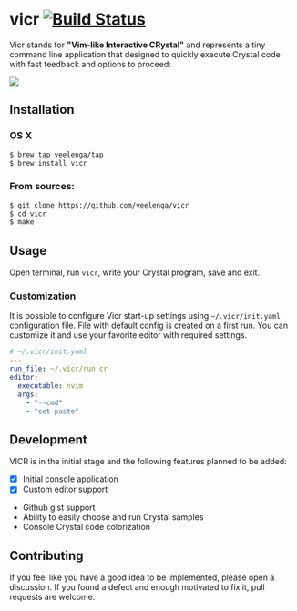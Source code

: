 # vicr [![Build Status](https://travis-ci.org/veelenga/vicr.svg?branch=master)](https://travis-ci.org/veelenga/vicr)

Vicr stands for **"Vim-like Interactive CRystal"** and represents a tiny command line application
that designed to quickly execute Crystal code with fast feedback and options to proceed:

![](https://cdn.rawgit.com/veelenga/ss/master/vicr/demo.gif)

## Installation

### OS X

```sh
$ brew tap veelenga/tap
$ brew install vicr
```

### From sources:

```sh
$ git clone https://github.com/veelenga/vicr
$ cd vicr
$ make
```

## Usage

Open terminal, run `vicr`, write your Crystal program, save and exit.

### Customization

It is possible to configure Vicr start-up settings using `~/.vicr/init.yaml` configuration file.
File with default config is created on a first run. You can customize it and use your favorite editor with required settings.

```yml
# ~/.vicr/init.yaml
---
run_file: ~/.vicr/run.cr
editor:
  executable: nvim
  args:
    - "--cmd"
    - "set paste"
```

## Development

VICR is in the initial stage and the following features planned to be added:

- [X] Initial console application
- [X] Custom editor support
- Github gist support
- Ability to easily choose and run Crystal samples
- Console Crystal code colorization

## Contributing

If you feel like you have a good idea to be implemented, please open a discussion.
If you found a defect and enough motivated to fix it, pull requests are welcome.
